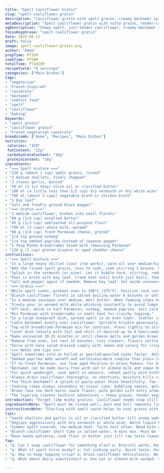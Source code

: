 ```yaml
---
title: "Spelt Cauliflower Gratin"
slug: "spelt-cauliflower-gratin"
description: "Cauliflower gratin with spelt grains, creamy béchamel spiked with nutmeg and cayenne. Sautéed onions and garlic build the base. White wine and broth deepen flavors. Gruyère and Parmesan cheese create a golden crust. A cozy vegetarian main, adaptable to what’s on hand. Substitutions suggested for dairy and wine. Techniques for perfect spelt texture and tender-crisp cauliflower. Timing cues based on sight and smell more than clocks. Make ahead option included. Rich but not heavy, with a touch of heat and aromatic notes. A rustic, layered casserole to savor slowly."
metaDescription: "Spelt cauliflower gratin with nutty grains, tender-crisp florets, creamy béchamel spiced with smoked paprika. Layered, baked, golden crust, rustic French style."
ogDescription: "Chewy spelt, just-tender cauliflower, creamy béchamel spiked with nutmeg and smoked paprika. Golden crust with Gruyère and Parmesan. Rustic, textured, slow savor."
focusKeyphrase: "spelt cauliflower gratin"
date: 2025-08-12
draft: false
image: spelt-cauliflower-gratin.png
author: "Emma"
prepTime: PT35M
cookTime: PT50M
totalTime: PT1H25M
recipeYield: "6 servings"
categories: ["Main Dishes"]
tags:
- "vegetarian"
- "French-inspired"
- "casserole"
- "béchamel"
- "comfort food"
- "spelt"
- "cauliflower"
- "baking"
keywords:
- "spelt grains"
- "cauliflower gratin"
- "French vegetarian casserole"
breadcrumb: ["Home", "Recipes", "Main Dishes"]
nutrition: 
 calories: "420"
 fatContent: "22g"
 carbohydrateContent: "38g"
 proteinContent: "18g"
ingredients:
- "=== Spelt mixture ==="
- "220 g (about 1 cup) spelt grains, rinsed"
- "2 medium shallots, finely chopped"
- "3 cloves garlic, minced"
- "50 ml (3 1/2 tbsp) olive oil or clarified butter"
- "100 ml (a little less than 1/2 cup) dry vermouth or dry white wine"
- "700 ml (about 3 cups) vegetable broth or chicken broth"
- "1 bay leaf"
- "Salt and freshly ground black pepper"
- "=== Gratin ==="
- "1 medium cauliflower, broken into small florets"
- "60 g (1/4 cup) unsalted butter"
- "45 g (1/3 cup) unbleached all-purpose flour"
- "700 ml (3 cups) whole milk, warmed"
- "60 g (3/4 cup) fresh Parmesan cheese, grated"
- "1/4 tsp ground nutmeg"
- "1/4 tsp smoked paprika instead of cayenne pepper"
- "2 tbsp Panko breadcrumbs mixed with remaining Parmesan"
- "120 g (1 cup) grated Gruyère or aged cheddar cheese"
instructions:
- "=== Spelt mixture ==="
- "In a large heavy skillet (cast iron works), warm oil over medium-high heat. Toss in shallots and garlic. Stir and sauté until translucent and aroma punches—watch closely to avoid browning, about 3 minutes."
- "Add the rinsed spelt grains, toss to coat, cook stirring 1 minute. Salt and plenty of black pepper here."
- "Splash in the vermouth (or wine). Let it bubble hard, stirring, reduce until almost dry. This deglazes, scrapes flavor bits off pan. If you hear a soft sizzle slowing, ready for next step."
- "Pour in broth with bay leaf. Crank heat until broth just boils, then cover, turn to medium-low. Simmer 18-20 minutes. Liquid should mostly absorb, grains plump but still have bite—taste test essentials. Too mushy means overcooked; way too firm, add 1-2 tbsp water and cook few minutes."
- "Salt and pepper again if needed. Remove bay leaf. Set aside uncovered to cool slightly."
- "=== Gratin ==="
- "While spelt cooks, preheat oven to 190°C (375°F). Position rack center."
- "Blanch cauliflower florets in salted boiling water 6 minutes or until tender-crisp, not mushy. Tap florets with fork; slight resistance but no crunch. Drain thoroughly—wet florets mean soggy gratin. Toss on kitchen towel if needed."
- "In a medium saucepan over medium, melt butter. When foaming stops but not browned, sprinkle in flour. Stir vigorously with whisk for 1 1/2 minutes. This cooks raw flour taste and builds roux — must smell slightly nutty but no color darkening."
- "Slowly pour in warmed milk while whisking constantly to avoid lumps. Bring to gentle boil, stir continuously. When thickened to creamy sauce, reduce heat. Let simmer 5-7 minutes stirring often; sauce will coat spoon thickly."
- "Off heat, whisk in half Parmesan, nutmeg, smoked paprika. Salt carefully; cheese is salty already. Sauce should be luscious, not gluey. If too thick, splash milk. Too thin? Return to low heat, stir till thickens more."
- "Mix Parmesan with breadcrumbs in small bowl for crunchy topping."
- "In a large ovenproof dish, spread spelt in an even layer. Scatter cauliflower on top."
- "Ladle béchamel evenly over cauliflower. Sprinkle Gruyère generously."
- "Top with breadcrumb-Parmesan mix for contrast. Press lightly to stick but don’t compact."
- "Cover dish loosely with foil and chill if desired up to 6 hours—makes ahead without sogginess. Bring to room temp before baking."
- "Bake uncovered 20-25 minutes or until cheese melts and golden brown, bubbling edges, crust crisp but not burnt. Watch closely last 5 minutes; color changes fast."
- "Remove from oven, let rest 15 minutes. Cuts cleaner; flavors settle."
- "Serve with kale salad dressed simply with lemon and celery for crisp bite."
- "=== Notes and tips ==="
- "Spelt sometimes sold as hulled or pearled—pearled cooks faster. Adjust times slightly. Can swap out cauliflower for broccoli or Romanesco—changes texture, flavors but works fine."
- "Smoked paprika adds warmth and earthiness—more complex than plain cayenne, less heat. Add cayenne if you crave kick."
- "If no fresh Parmesan, use fine aged Pecorino or Grana Padano. For Gruyère replacements, aged Cheddar or Comté work."
- "Béchamel can be made dairy-free with oat or almond milk and vegan butter; texture differs but still creamy."
- "For quick weeknight, cook spelt in advance, reheat gently with broth before assembling."
- "Always drain cauliflower thoroughly, no shortcuts; moisture kills crisp topping."
- "Too thick béchamel? A splash of pasta water thins beautifully. Too thin? Flour slurry carefully added while whisking fixes it."
- "Cooking times always secondary to visual cues: bubbling sauces, golden crusts, grains tender but chewy, cauliflower yielding when pierced."
- "Brown roux too dark burns sauce flavor; pale golden with nutty aroma is sweet spot."
- "The layering creates textural adventures — chewy grains, tender veggie, creamy sauce, crispy topping. Trust your nose and eye more than clock."
introduction: "Forget limp mushy gratins. Cauliflower needs snap still. Spelt, not rice or pasta, adds chewy nuttiness I crave – but cracked grains can get gummy fast if you blink wrong. Got this balance by toasting grains first, deglazing aggressively with wine, and simmering just long enough to keep a subtle bite. Béchamel sauce not too stiff, peppered with smoked paprika to cut dairy richness. Layering is key – grains first, cauliflower next, sauce and cheese crowning glory. Bake till golden top crackles just right. Chilling mid-way can help depth without sogginess when reheated. Learned this from trial burns and watery mistakes. The outcome? Rusty comforting, textured layers that eat like a good story."
ingredientsNote: "Spelt must be rinsed well; dust and hull remnants linger otherwise. Pearled cooks faster than hulled by about 5 minutes, so keep taste-testing. Olive oil or clarified butter both fine–clarified butter for richer taste, olive oil for lighter. White wine: dry vermouth is an unexpected star swap, gives deeper herbal layers and cooks off alcohol quicker. Broth choice changes character: veggie broth keeps it vegetarian but chicken broth adds savor. Cauliflower florets need gentle blanching, no longer than 6 minutes; texture is everything here. Butter and flour amounts tweaked slightly from norm—too much flour, heavy paste; too little, sauce falls apart. Use warmed milk to avoid lumps in béchamel. Parmesan quality matters; go for fresh or well-aged, not pregrated powders if you can. For topping, Panko breadcrumbs create crunch without soggy disaster later. Smoked paprika trades off heat for depth, changing flavor profile distinctly from cayenne."
instructionsNote: "Starting with spelt sauté helps to coat grains with fat, giving nutty notes and better mouthfeel. Deglazing aggressively with vermouth or wine builds layers; a glimpse color changes in liquid is your boiling point marker. Simmer covered but lower heat once boiling stops to avoid drying grains too fast. Cauliflower blanch timing is all about fork test—tender but with resistance, not mushy. Drain and pat dry; moisture is silent enemy in gratin crusts. The roux must be cooked till flour loses raw taste but doesn’t brown; whisking thickens sauce evenly. Add warm milk slowly, whisk constantly to dodge clumps — patience here pays off. Flavoring sauce off heat preserves aroma spices like paprika and nutmeg better than boiling. Layer grains first to act as moisture barrier, then cauliflower, then sauce—keeps topping crisp. Baking uncovered lets crust brown; shielding with foil causes steam and soggy top. Resting after baking firms gratin, easing portioning. Make-ahead chilling step optional but useful for spreading cooking load without texture loss. Visual cues trump all timings—browned bubbly cheese, thick béchamel, tender spelt, crisp chew on cauliflower. Master these sensory signals, not just minutes."
tips:
- "Sauté shallots and garlic in oil or clarified butter till aroma wakes nose but avoid browning. Hot skillet, mid-high heat. Quick flick. Onion translucence is your cue. Fat coats spelt. Toast grains first to get nuttier texture; cracked grains turn gummy fast if skipped."
- "Deglaze aggressively with dry vermouth or white wine. Watch liquid bubble hard; color change in pan signals when scraping flavor bits off. If sizzle softens, time to add broth. This is key for depth or spelt dulls. No fancy timings here, smell and color tell all."
- "Simmer spelt covered, low medium heat. Taste test often. Need bite with chew, not mush or stones. Pearled spelt cooks faster, 5 mins less. Add water sparingly if too firm. Salt early plus seasoning at end. Bay leaf pulls aroma without overpowering. Remove leaf before assembling."
- "Blanch cauliflower short time in salted water. 6 mins max. Must be tender-crisp, slight fork resistance but no crunch. Overblanch ruins texture, turns soggy toppings. Drain well and pat dry. Moisture wrecks béchamel crust crispiness. No shortcuts here."
- "Roux needs patience; cook flour in butter just till raw taste leaves but no color darkening. Whisk non-stop. Pour warmed milk slow; lumps kill creamy feel. Sauce thickens steady, coats spoon thick but fluid. Off heat, fold in half of Parmesan, nutmeg, smoked paprika gently. Salt last because cheese salty already."
faq:
- "q: Can I swap cauliflower for something else? a: Broccoli works, Romanesco too. Texture shifts but similar method. Watch blanch time; broccoli cooks faster. Flavor changes subtle but bold. Try if craving variety."
- "q: What if spelt turns mushy? a: Cut cooking early. Quick taste. Overcooked spelt feels gluey. Add splash of water if underdone and stir. Pearled spelt cooks faster, adjust time. Low simmer helps retain chewy bite, no hard cores."
- "q: How to keep topping crisp? a: Drain cauliflower meticulously. No wet florets. Panko breadcrumbs with Parmesan give crunch. Cover loosely with foil chilling up to 6 hrs okay but bake uncovered for crust browning. Foil traps steam—kills crispness."
- "q: What about dairy substitutes? a: Use oat or almond milk warmed. Vegan butter ok but sauce thinner, less rich. Nutmeg and paprika help mask changes in flavor profile. Cheese swap aged vegan alternatives but expect less gooey melt."

---
```

